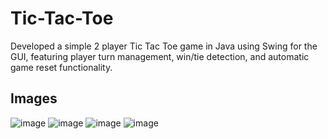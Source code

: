 # Tic-Tac-Toe
Developed a simple 2 player Tic Tac Toe game in Java using Swing for the GUI, featuring player turn management, win/tie detection, and automatic game reset functionality.

<h2>Images</h2>

![image](https://github.com/user-attachments/assets/844242ee-a52a-4175-bfd2-71565e33b17c)
![image](https://github.com/user-attachments/assets/78fe0cc5-479e-4a69-a97d-df3c574b6fb7)
![image](https://github.com/user-attachments/assets/595621bd-f9e5-412b-84ab-f802d5e90696)
![image](https://github.com/user-attachments/assets/ffd3fb30-8335-4364-bebc-c29405f11542)




